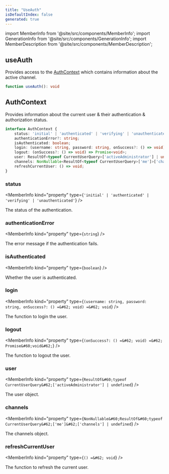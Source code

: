 ```yaml
---
title: "UseAuth"
isDefaultIndex: false
generated: true
---
```

<!-- This file was generated from the Vendure source. Do not modify. Instead, re-run the "docs:build" script -->
import MemberInfo from '@site/src/components/MemberInfo';
import GenerationInfo from '@site/src/components/GenerationInfo';
import MemberDescription from '@site/src/components/MemberDescription';


## useAuth

<GenerationInfo sourceFile="packages/dashboard/src/lib/hooks/use-auth.tsx" sourceLine="15" packageName="@vendure/dashboard" since="3.3.0" />

Provides access to the <a href='/reference/dashboard/hooks/use-auth#authcontext'>AuthContext</a> which contains information
about the active channel.

```ts title="Signature"
function useAuth(): void
```


## AuthContext

<GenerationInfo sourceFile="packages/dashboard/src/lib/providers/auth.tsx" sourceLine="17" packageName="@vendure/dashboard" since="3.3.0" />

Provides information about the current user & their authentication & authorization
status.

```ts title="Signature"
interface AuthContext {
    status: 'initial' | 'authenticated' | 'verifying' | 'unauthenticated';
    authenticationError?: string;
    isAuthenticated: boolean;
    login: (username: string, password: string, onSuccess?: () => void) => void;
    logout: (onSuccess?: () => void) => Promise<void>;
    user: ResultOf<typeof CurrentUserQuery>['activeAdministrator'] | undefined;
    channels: NonNullable<ResultOf<typeof CurrentUserQuery>['me']>['channels'] | undefined;
    refreshCurrentUser: () => void;
}
```

<div className="members-wrapper">

### status

<MemberInfo kind="property" type={`'initial' | 'authenticated' | 'verifying' | 'unauthenticated'`}   />

The status of the authentication.
### authenticationError

<MemberInfo kind="property" type={`string`}   />

The error message if the authentication fails.
### isAuthenticated

<MemberInfo kind="property" type={`boolean`}   />

Whether the user is authenticated.
### login

<MemberInfo kind="property" type={`(username: string, password: string, onSuccess?: () =&#62; void) =&#62; void`}   />

The function to login the user.
### logout

<MemberInfo kind="property" type={`(onSuccess?: () =&#62; void) =&#62; Promise&#60;void&#62;`}   />

The function to logout the user.
### user

<MemberInfo kind="property" type={`ResultOf&#60;typeof CurrentUserQuery&#62;['activeAdministrator'] | undefined`}   />

The user object.
### channels

<MemberInfo kind="property" type={`NonNullable&#60;ResultOf&#60;typeof CurrentUserQuery&#62;['me']&#62;['channels'] | undefined`}   />

The channels object.
### refreshCurrentUser

<MemberInfo kind="property" type={`() =&#62; void`}   />

The function to refresh the current user.


</div>
